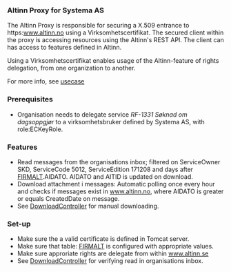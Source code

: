 ### Altinn Proxy for Systema AS

The Altinn Proxy is responsible for securing a X.509 entrance to https:www.altinn.no using a Virksomhetscertifikat.
The secured client within the proxy is accessing resources using the Altinn's REST API.
The client can has access to features defined in Altinn.

Using a Virksomhetscertifikat enables usage of the Altinn-feature of rights delegation, from one organization to another.

For more info, see [usecase](UC.md)


### Prerequisites
* Organisation needs to delegate service *RF-1331 Søknad om dagsoppgjør* to a virksomhetsbruker defined by Systema AS, with role:ECKeyRole.

### Features
* Read messages from the organisations inbox; filtered on ServiceOwner SKD, ServiceCode 5012, ServiceEdition 171208 and days after [FIRMALT](https://github.com/SystemaAS/syjservicescommon/blob/master/src/main/no/systema/jservices/common/dao/FirmaltDao.java).AIDATO. AIDATO and AITID is updated on download.
* Download attachment i messages: Automatic polling once every hour and checks if messages exist in www.altinn.no, where AIDATO is greater or equals CreatedDate on message.
* See [DownloadController](https://github.com/SystemaAS/altinn-proxy/blob/master/src/no/systema/altinn/DownloadController.java) for manual downloading.


### Set-up
* Make sure the a valid certificate is defined in Tomcat server.
* Make sure that table: [FIRMALT](https://github.com/SystemaAS/syjservicescommon/blob/master/src/main/no/systema/jservices/common/dao/FirmaltDao.java) is configured with appropriate values.
* Make sure approriate rights are delegate from within www.altinn.se 
* See [DownloadController](https://github.com/SystemaAS/altinn-proxy/blob/master/src/no/systema/altinn/DownloadController.java) for verifying read in organisations inbox.


